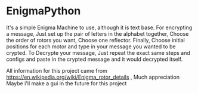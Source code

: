 # EnigmaPython
It's a simple Enigma Machine to use, although it is text base.
For encrypting a message, Just set up the pair of letters in the alphabet together, Choose the order of rotors you want, Choose one reflector. Finally, Choose initial positions for each motor and type in your message you wanted to be crypted.
To Decrypte your message, Just repeat the exact same steps and configs and paste in the crypted message and it would decrypted itself.

All information for this project came from https://en.wikipedia.org/wiki/Enigma_rotor_details , Much appreciation
Maybe  i'll make a gui in the future for this project

